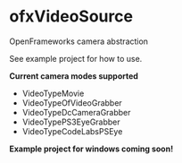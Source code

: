 ofxVideoSource
==============

OpenFrameworks camera abstraction

See example project for how to use.

**Current camera modes supported**
- VideoTypeMovie
- VideoTypeOfVideoGrabber
- VideoTypeDcCameraGrabber
- VideoTypePS3EyeGrabber
- VideoTypeCodeLabsPSEye


**Example project for windows coming soon!**